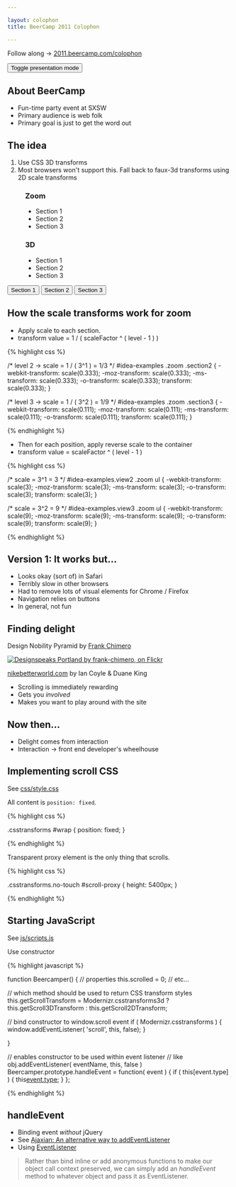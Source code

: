 ```yaml
---

layout: colophon
title: BeerCamp 2011 Colophon

---
```


Follow along &rarr; [2011.beercamp.com/colophon](http://2011.beercamp.com/colophon)

<button id="toggle-presentation">Toggle presentation mode</button>

## About BeerCamp

+ Fun-time party event at SXSW
+ Primary audience is web folk
+ Primary goal is just to get the word out

## The idea

1. Use CSS 3D transforms
2. Most browsers won't support this. Fall back to faux-3d transforms using 2D scale transforms

<div id="idea-examples" class="view1">
  <figure class="zoom">
    <h3>Zoom</h3>
    <ul>
      <li class="section1">Section 1</li>
      <li class="section2">Section 2</li>
      <li class="section3">Section 3</li>
    </ul>
    <div class="frame"></div>
  </figure>

  <figure class="three-d">
    <h3>3D</h3>
    <ul>
      <li class="section1">Section 1</li>
      <li class="section2">Section 2</li>
      <li class="section3">Section 3</li>
    </ul>
    <div class="frame"></div>
  </figure>
  <nav>
    <button>Section 1</button>
    <button>Section 2</button>
    <button>Section 3</button>
  </nav>
  
</div>

## How the scale transforms work for zoom

+ Apply scale to each section.
+ transform value = 1 / ( scaleFactor ^ ( level - 1 ) )

{% highlight css %}

/* level 2 -> scale = 1 / ( 3^1 ) = 1/3 */
#idea-examples .zoom .section2 {
  -webkit-transform: scale(0.333);
     -moz-transform: scale(0.333);
      -ms-transform: scale(0.333);
       -o-transform: scale(0.333);
          transform: scale(0.333);
}

/* level 3 -> scale = 1 / ( 3^2 ) = 1/9 */
#idea-examples .zoom .section3 {
  -webkit-transform: scale(0.111);
     -moz-transform: scale(0.111);
      -ms-transform: scale(0.111);
       -o-transform: scale(0.111);
          transform: scale(0.111);
}

{% endhighlight %}

+ Then for each position, apply reverse scale to the container
+ transform value = scaleFactor ^ ( level - 1 )

{% highlight css %}

/* scale = 3^1 = 3 */
#idea-examples.view2 .zoom ul {
  -webkit-transform: scale(3);
     -moz-transform: scale(3);
      -ms-transform: scale(3);
       -o-transform: scale(3);
          transform: scale(3);
}

/* scale = 3^2 = 9 */
#idea-examples.view3 .zoom ul {
  -webkit-transform: scale(9);
     -moz-transform: scale(9);
      -ms-transform: scale(9);
       -o-transform: scale(9);
          transform: scale(9);
}

{% endhighlight %}

## Version 1: It works but...

+ Looks okay (sort of) in Safari
+ Terribly slow in other browsers
+ Had to remove lots of visual elements for Chrome / Firefox
+ Navigation relies on buttons
+ In general, not fun

## Finding delight

Design Nobility Pyramid by [Frank Chimero](http://frankchimero.com)

[![Designspeaks Portland by frank-chimero, on Flickr](http://farm4.static.flickr.com/3319/4604592754_f711245c51.jpg)](http://www.flickr.com/photos/frank-sparrow/4604592754/)

[nikebetterworld.com](http://nikebetterworld.com) by Ian Coyle & Duane King

+ Scrolling is immediately rewarding
+ Gets you _involved_
+ Makes you want to play around with the site

## Now then...

+ Delight comes from interaction
+ Interaction -> front end developer's wheelhouse

## Implementing scroll CSS

See [css/style.css](https://github.com/nclud/2011.beercamp.com/blob/gh-pages/css/style.css)

All content is `position: fixed`.

{% highlight css %}

.csstransforms #wrap { position: fixed; }

{% endhighlight %}

Transparent proxy element is the only thing that scrolls.

{% highlight css %}

.csstransforms.no-touch #scroll-proxy { height: 5400px; }

{% endhighlight %}

## Starting JavaScript

See [js/scripts.js](https://github.com/nclud/2011.beercamp.com/blob/gh-pages/js/scripts.js)

Use constructor

{% highlight javascript %}

function Beercamper() {
  // properties
  this.scrolled = 0;
  // etc...
  
  // which method should be used to return CSS transform styles
  this.getScrollTransform = Modernizr.csstransforms3d ? 
    this.getScroll3DTransform : this.getScroll2DTransform;
  
  // bind constructor to window.scroll event
  if ( Modernizr.csstransforms ) {
    window.addEventListener( 'scroll', this, false);
  }
  
}

// enables constructor to be used within event listener
// like obj.addEventListener( eventName, this, false )
Beercamper.prototype.handleEvent = function( event ) {
  if ( this[event.type] ) {
    this[event.type](event);
  }
};

{% endhighlight %}

## handleEvent

+ Binding event _without_ jQuery
+ See [Ajaxian: An alternative way to addEventListener](http://ajaxian.com/archives/an-alternative-way-to-addeventlistener)
+ Using [EventListener](http://www.w3.org/TR/DOM-Level-2-Events/events.html#Events-EventListener)

> Rather than bind inline or add anonymous functions to make our object call context preserved, we can simply add an _handleEvent_ method to whatever object and pass it as EventListener.




